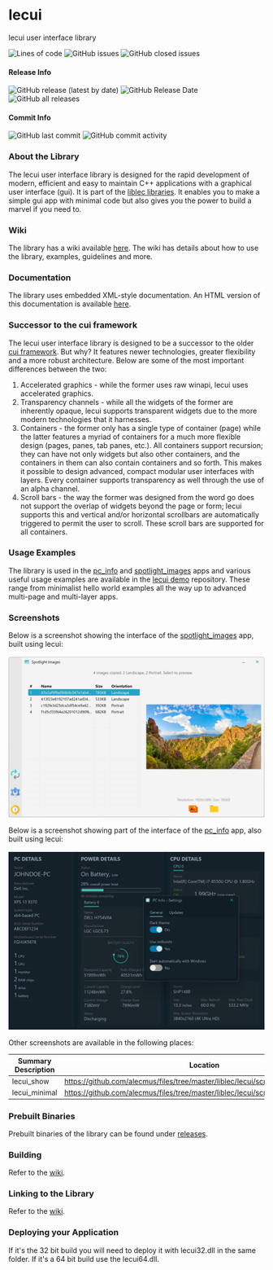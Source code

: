 # lecui
lecui user interface library

<p>
  <img alt="Lines of code" src="https://img.shields.io/tokei/lines/github/alecmus/lecui">
  <img alt="GitHub issues" src="https://img.shields.io/github/issues-raw/alecmus/lecui">
  <img alt="GitHub closed issues" src="https://img.shields.io/github/issues-closed-raw/alecmus/lecui">
</p>

#### Release Info
<p>
  <img alt="GitHub release (latest by date)" src="https://img.shields.io/github/v/release/alecmus/lecui">
  <img alt="GitHub Release Date" src="https://img.shields.io/github/release-date/alecmus/lecui">
  <img alt="GitHub all releases" src="https://img.shields.io/github/downloads/alecmus/lecui/total">
</p>

#### Commit Info
<p>
  <img alt="GitHub last commit" src="https://img.shields.io/github/last-commit/alecmus/lecui">
  <img alt="GitHub commit activity" src="https://img.shields.io/github/commit-activity/y/alecmus/lecui">
</p>

### About the Library
The lecui user interface library is designed for the rapid development of modern, efficient and
easy to maintain C++ applications with a graphical user interface (gui). It is part of the
[liblec libraries](https://github.com/alecmus/liblec). It enables you to make a simple gui app
with minimal code but also gives you the power to build a marvel if you need to.

### Wiki
The library has a wiki available [here](https://github.com/alecmus/lecui/wiki). The wiki has details about how to use the library, examples, guidelines and more.

### Documentation
The library uses embedded XML-style documentation. An HTML version of this documentation is available [here](https://alecmus.github.io/lecui).

### Successor to the cui framework
The lecui user interface library is designed to be a successor to the older
[cui framework](https://github.com/alecmus/cui). But why? It features newer technologies,
greater flexibility and a more robust architecture. Below are some of the most important
differences between the two:

1. Accelerated graphics - while the former uses raw winapi, lecui uses accelerated graphics.
2. Transparency channels - while all the widgets of the former are inherently opaque, lecui
supports transparent widgets due to the more modern technologies that it harnesses.
3. Containers - the former only has a single type of container (page) while the latter
features a myriad of containers for a much more flexible design (pages, panes, tab panes, etc.).
All containers support recursion; they can have not only widgets but also other containers,
and the containers in them can also contain containers and so forth. This makes it possible to
design advanced, compact modular user interfaces with layers. Every container supports
transparency as well through the use of an alpha channel.
4. Scroll bars - the way the former was designed from the word go does not support the overlap
of widgets beyond the page or form; lecui supports this and vertical and/or horizontal
scrollbars are automatically triggered to permit the user to scroll. These scroll bars are
supported for all containers.

### Usage Examples
The library is used in the [pc_info](https://github.com/alecmus/pc_info) and [spotlight_images](https://github.com/alecmus/spotlight_images) apps and
various useful usage examples are available in the
[lecui demo](https://github.com/alecmus/lecui_demo) repository. These range from minimalist hello world
examples all the way up to advanced multi-page and multi-layer apps.

### Screenshots
Below is a screenshot showing the interface of the [spotlight_images](https://github.com/alecmus/spotlight_images) app, built using lecui:<br/><br/>
<img src="https://github.com/alecmus/files/blob/master/liblec/lecui/screenshots/spotlight_images/spotlight_images_01.png?raw=true" alt="screenshot" width="800"/>

Below is a screenshot showing part of the interface of the [pc_info](https://github.com/alecmus/pc_info) app, also built using lecui:<br/><br/>
<img src="https://github.com/alecmus/files/blob/master/liblec/lecui/screenshots/pc_info/pc_info_02.png?raw=true" alt="screenshot" width="803"/>

Other screenshots are available in the following places:

Summary Description | Location
------------------- | ------------------------------------
lecui_show          | https://github.com/alecmus/files/tree/master/liblec/lecui/screenshots/lecui_show
lecui_minimal       | https://github.com/alecmus/files/tree/master/liblec/lecui/screenshots/lecui_minimal

### Prebuilt Binaries
Prebuilt binaries of the library can be found under
[releases](https://github.com/alecmus/lecui/releases).

### Building
Refer to the [wiki](https://github.com/alecmus/lecui/wiki/Installation).

### Linking to the Library
Refer to the [wiki](https://github.com/alecmus/lecui/wiki).

### Deploying your Application
If it's the 32 bit build you will need to deploy it with lecui32.dll in the same folder. If it's a
64 bit build use the lecui64.dll.
